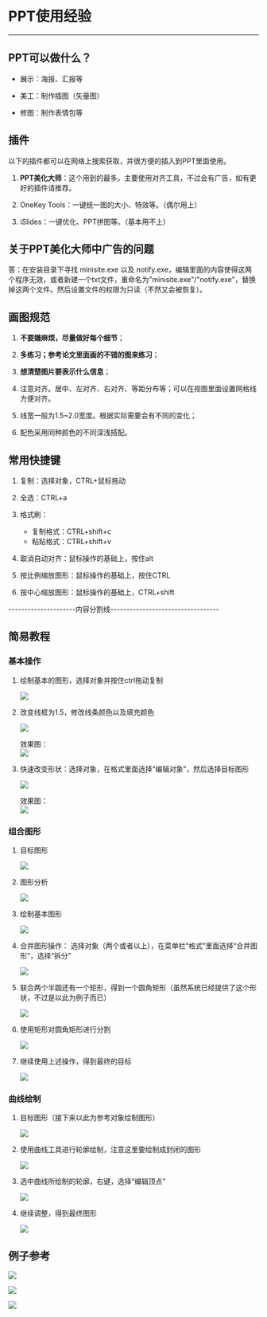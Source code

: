 # PPT使用经验

---

## PPT可以做什么？

* 展示：海报、汇报等

* 美工：制作插图（矢量图）

* 修图：制作表情包等

## 插件

以下的插件都可以在网络上搜索获取，并很方便的插入到PPT里面使用。

1. **PPT美化大师**：这个用到的最多。主要使用对齐工具，不过会有广告，如有更好的插件请推荐。

2. OneKey Tools：一键统一图的大小、特效等。（偶尔用上）

3. iSlides：一键优化、PPT拼图等。（基本用不上）

## 关于PPT美化大师中广告的问题

答：在安装目录下寻找 minisite.exe 以及 notify.exe，编辑里面的内容使得这两个程序无效，或者新建一个txt文件，重命名为"minisite.exe"/"notify.exe"，替换掉这两个文件。然后设置文件的权限为只读（不然又会被恢复）。

## 画图规范

1. **不要嫌麻烦，尽量做好每个细节**；

2. **多练习；参考论文里面画的不错的图来练习**；

3. **想清楚图片要表示什么信息**；

4. 注意对齐。居中、左对齐、右对齐、等距分布等；可以在视图里面设置网格线方便对齐。

5. 线宽一般为1.5~2.0宽度。根据实际需要会有不同的变化；

6. 配色采用同种颜色的不同深浅搭配。

## 常用快捷键

1. 复制：选择对象，CTRL+鼠标拖动

2. 全选：CTRL+a

3. 格式刷：

   * 复制格式：CTRL+shift+c
   * 粘贴格式：CTRL+shift+v

4. 取消自动对齐：鼠标操作的基础上，按住alt

5. 按比例缩放图形：鼠标操作的基础上，按住CTRL

6. 按中心缩放图形：鼠标操作的基础上，CTRL+shift

---------------------内容分割线----------------------------------

## 简易教程

### 基本操作

1. 绘制基本的图形，选择对象并按住ctrl拖动复制

   ![](./fig/ppt_tutorials/01.png)

2. 改变线框为1.5，修改线条颜色以及填充颜色

   ![](./fig/ppt_tutorials/02.png)

   效果图：  
    ![](./fig/ppt_tutorials/03.png)

3. 快速改变形状：选择对象，在格式里面选择“编辑对象”，然后选择目标图形

   ![](./fig/ppt_tutorials/04.png)

   效果图：  
    ![](./fig/ppt_tutorials/05.png)

### 组合图形

1. 目标图形

   ![](./fig/ppt_tutorials/06.png)

2. 图形分析

   ![](./fig/ppt_tutorials/07.png)

3. 绘制基本图形

   ![](./fig/ppt_tutorials/08.png)

4. 合并图形操作： 选择对象（两个或者以上），在菜单栏“格式”里面选择“合并图形”，选择“拆分”

   ![](./fig/ppt_tutorials/09.png)

5. 联合两个半圆还有一个矩形，得到一个圆角矩形（虽然系统已经提供了这个形状，不过是以此为例子而已）

   ![](./fig/ppt_tutorials/10.png)

6. 使用矩形对圆角矩形进行分割

   ![](./fig/ppt_tutorials/11.png)

7. 继续使用上述操作，得到最终的目标

   ![](./fig/ppt_tutorials/06.png)

### 曲线绘制

1. 目标图形（接下来以此为参考对象绘制图形）

   ![](./fig/ppt_tutorials/12.png)

2. 使用曲线工具进行轮廓绘制，注意这里要绘制成封闭的图形

   ![](./fig/ppt_tutorials/13.png)

3. 选中曲线所绘制的轮廓，右键，选择“编辑顶点”

   ![](./fig/ppt_tutorials/14.png)

4. 继续调整，得到最终图形

   ![](./fig/ppt_tutorials/15.png)

## 例子参考

   ![](./fig/ppt_tutorials/16.png)

   ![](./fig/ppt_tutorials/17.png)

   ![](./fig/ppt_tutorials/18.png)




